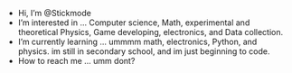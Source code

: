 -   Hi, I’m @Stickmode
-   I’m interested in ... Computer science, Math, experimental and theoretical Physics, Game developing, electronics, and Data collection.
-   I’m currently learning ... ummmm math, electronics, Python, and physics. im still in secondary school, and im just beginning to code.
-   How to reach me ... umm dont?

<!---
Stickmode/Stickmode is a special repository because its `README.md` (this file) appears on your GitHub profile.
You can click the Preview link to take a look at your changes.
--->
